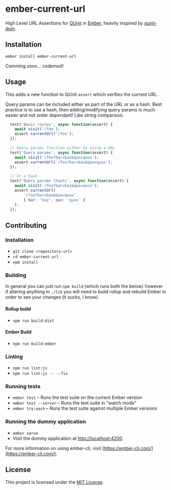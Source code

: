 ember-current-url
==============================================================================

High Level URL Assertions for [QUnit](https://qunitjs.com/) in [Ember](http://emberjs.com), heavily inspired by [qunit-dom](https://github.com/simplabs/qunit-dom).

Installation
------------------------------------------------------------------------------

```
ember install ember-current-url
```

Comming soon... codemod!

Usage
------------------------------------------------------------------------------

This adds a new function to QUnit `assert` which verifies the current URL.

Query params can be included either as part of the URL or as a hash. Best practice is to use a hash, then adding/modifying query params is much easier and not order dependant! Like string comparison.

```js
  test('Basic routes', async function(assert) {
    await visit('/foo');
    assert.currentUrl('/foo');
  });

  // Query params function either by using a URL 
  test('Query params', async function(assert) {
    await visit('/foo?bar=baz&qux=quux');
    assert.currentUrl('/foo?bar=baz&qux=quux');
  });

  // Or a hash
  test('Query params (hash)', async function(assert) {
    await visit('/foo?bar=baz&qux=quux');
    assert.currentUrl(
        '/foo?bar=baz&qux=quux', 
        { bar: 'baz', qux: 'quux' }
    );
  });
```


Contributing
------------------------------------------------------------------------------

### Installation

* `git clone <repository-url>`
* `cd ember-current-url`
* `npm install`

### Building

In general you can just run `npm build` (which runs both the below) however if altering anything in `./lib` you will need to build rollup and rebuild Ember in order to see your changes (it sucks, I know).

#### Rollup build

* `npm run build:dist`

#### Ember Build

* `npm run build:ember`

### Linting

* `npm run lint:js`
* `npm run lint:js -- --fix`

### Running tests

* `ember test` – Runs the test suite on the current Ember version
* `ember test --server` – Runs the test suite in "watch mode"
* `ember try:each` – Runs the test suite against multiple Ember versions

### Running the dummy application

* `ember serve`
* Visit the dummy application at [http://localhost:4200](http://localhost:4200).

For more information on using ember-cli, visit [https://ember-cli.com/](https://ember-cli.com/).

License
------------------------------------------------------------------------------

This project is licensed under the [MIT License](LICENSE.md).
